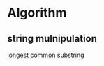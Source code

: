 # Algorithm

## string mulnipulation

[longest common substring](https://github.com/tingkai-zhang/Algorithm/blob/master/string_mulnipulation/lcs.py)
